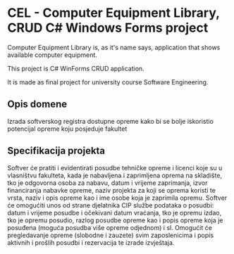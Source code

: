 # CEL - Computer Equipment Library, CRUD C# Windows Forms project

Computer Equipment Library is, as it's name says, application that shows available computer equipment.

This project is C# WinForms CRUD application. 

It is made as final project for university course Software Engineering.


## Opis domene
Izrada softverskog registra dostupne opreme kako bi se bolje iskoristio potencijal opreme koju posjeduje fakultet

## Specifikacija projekta
Softver će pratiti i evidentirati posudbe tehničke opreme i licenci koje su u vlasništvu fakulteta, kada je nabavljena i zaprimljena oprema na skladište, tko je odgovorna osoba za nabavu, datum i vrijeme zaprimanja, izvor financiranja nabavke opreme, naziv projekta za koji se oprema koristi te vrsta, naziv i opis opreme kao i ime osobe koja je zaprimila opremu. Softver će omogućiti unos od strane djelatnika CIP službe podataka o posudbi: datum i vrijeme posudbe i očekivani datum vraćanja, tko je opremu izdao, tko je opremu posudio, razlog posudbe opreme kao i popis opreme koja je posuđena (moguća posudba više opreme odjednom) i sl. Omogućit će pregledavanje opreme (slobodne i zauzete) svim zaposlenicima i popis aktivnih i prošlih posudbi i rezervacija te izrade izvještaja. 
